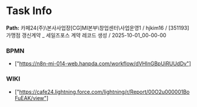 # Task Info

**Path:** 카페24(주)\본사사업장\[CG]MI본부\창업센터\사업운영1 / hjkim16 / [351193] 가맹점 갱신계약 _ 세일즈포스 계약 레코드 생성 / 2025-10-01_00-00-00

### BPMN
- ["https://n8n-mi-014-web.hanpda.com/workflow/dVHInGBpUiRUUdDv"]

### WIKI
- ["https://cafe24.lightning.force.com/lightning/r/Report/00O2u000001BoFuEAK/view"]

